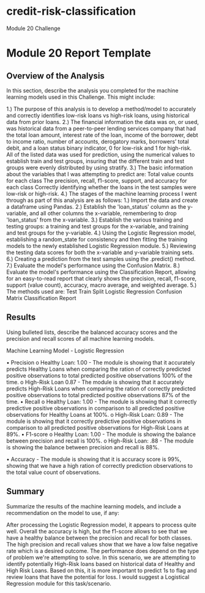 # credit-risk-classification
Module 20 Challenge

# Module 20 Report Template

## Overview of the Analysis

In this section, describe the analysis you completed for the machine learning models used in this Challenge. This might include:

1.) The purpose of this analysis is to develop a method/model to accurately and correctly identifies low-risk loans vs high-risk loans, using historical data
    from prior loans.
2.) The financial information the data was on, or used, was historical data from a peer-to-peer lending services company that had the total loan amount,
    interest rate of the loan, income of the borrower, debt to income ratio, number of accounts, derogatory marks, borrowers’ total debit, and a loan status binary
    indicator, 0 for low-risk and 1 for high-risk. All of the listed data was used for prediction, using the numerical values to establish train and test groups, insuring
    that the different train and test groups were evenly distributed by using stratify.
3.) The basic information about the variables that I was attempting to predict are:
	  Total value counts for each class
  	The precision, recall, f1-score, support, and accuracy for each class
  	Correctly identifying whether the loans in the test samples were low-risk or high-risk.
4.) The stages of the machine learning process I went through as part of this analysis are as follows:
	1.) Import the data and create a dataframe using Pandas.
	2.) Establish the 'loan_status' column as the y-variable, and all other columns the x-variable, remembering to drop 'loan_status' from the x-variable.
	3.) Establish the various training and testing groups: a training and test groups for the x-variable, and training and test groups for the y-variable.
	4.) Using the Logistic Regression model, establishing a random_state for consistency and then fitting the training models to the newly established Logistic Regression module.
	5.) Reviewing the testing data scores for both the x-variable and y-variable training sets.
	6.) Creating a prediction from the test samples using the .predict() method.
	7.) Evaluate the model's performance using the Confusion Matrix.
	8.) Evaluate the model's performance using the Classification Report, allowing for an easy-to-read report that clearly shows the precision, recall, f1-score, support (value count), accuracy, macro average, and weighted average.
5.) The methods used are:
	  Test Train Split
  	Logistic Regression
  	Confusion Matrix
  	Classification Report

## Results

Using bulleted lists, describe the balanced accuracy scores and the precision and recall scores of all machine learning models.

Machine Learning Model - Logistic Regression

•	Precision
  o	Healthy Loan: 1.00 - The module is showing that it accurately predicts Healthy Loans when comparing the ration of correctly predicted positive observations to total predicted positive observations 100% of the time.
  o	High-Risk Loan 0.87 - The module is showing that it accurately predicts High-Risk Loans when comparing the ration of correctly predicted positive observations to total predicted positive observations 87% of the time.
•	Recall
  o	Healthy Loan: 1.00 - The module is showing that it correctly predictive positive observations in comparison to all predicted positive observations for Healthy Loans at 100%.
  o	High-Risk Loan: 0.89 - The module is showing that it correctly predictive positive observations in comparison to all predicted positive observations for High-Risk Loans at 89%.
•	F1-score
  o	Healthy Loan: 1.00 - The module is showing the balance between precision and recall is 100%.
  o	High-Risk Loan: .88 - The module is showing the balance between precision and recall is 88%.

•	Accuracy - The module is showing that it is accuracy score is 99%, showing that we have a high ration of correctly prediction observations to the total value count of observations.

## Summary

Summarize the results of the machine learning models, and include a recommendation on the model to use, if any:


After processing the Logistic Regression model, it appears to process quite well. Overall the accuracy is high, but the f1-score allows to see that we have a healthy balance between the precision and recall for both classes. The high precision and recall values show that we have a low false negative rate which is a desired outcome. The performance does depend on the type of problem we're attempting to solve. In this scenario, we are attempting to identify potentially High-Risk loans based on historical data of Healthy and High Risk Loans. Based on this, it is more important to predict 1s to flag and review loans that have the potential for loss. I would suggest a Logistical Regression module for this task/scenario.
